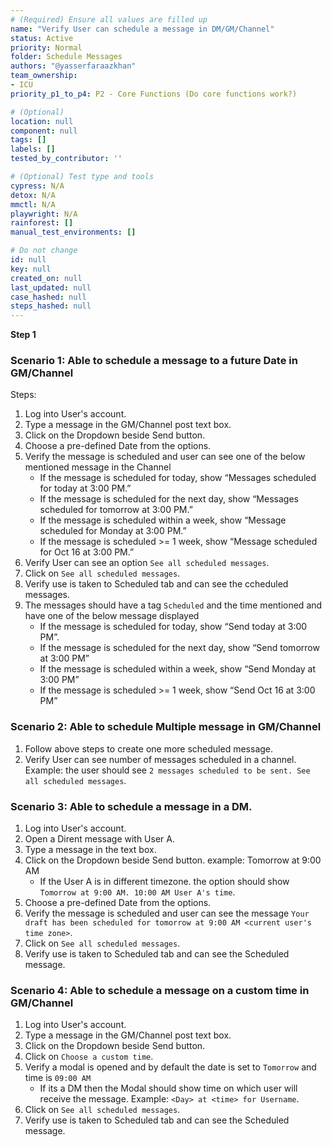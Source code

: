```yaml
---
# (Required) Ensure all values are filled up
name: "Verify User can schedule a message in DM/GM/Channel"
status: Active
priority: Normal
folder: Schedule Messages
authors: "@yasserfaraazkhan"
team_ownership:
- ICU
priority_p1_to_p4: P2 - Core Functions (Do core functions work?)

# (Optional)
location: null
component: null
tags: []
labels: []
tested_by_contributor: ''

# (Optional) Test type and tools
cypress: N/A
detox: N/A
mmctl: N/A
playwright: N/A
rainforest: []
manual_test_environments: []

# Do not change
id: null
key: null
created_on: null
last_updated: null
case_hashed: null
steps_hashed: null
---
```


**Step 1**

### Scenario 1: Able to schedule a message to a future Date in GM/Channel

Steps:

1. Log into User's account.
2. Type a message in the GM/Channel post text box.
3. Click on the Dropdown beside Send button.
4. Choose a pre-defined Date from the options.
5. Verify the message is scheduled and user can see one of the below mentioned message in the Channel
   - If the message is scheduled for today, show “Messages scheduled for today at 3:00 PM.”
   - If the message is scheduled for the next day, show “Messages scheduled for tomorrow at 3:00 PM.”
   - If the message is scheduled within a week, show “Message scheduled for Monday at 3:00 PM.”
   - If the message is scheduled >= 1 week, show “Message scheduled for Oct 16 at 3:00 PM.”
6. Verify User can see an option `See all scheduled messages`.
7. Click on `See all scheduled messages`.
8. Verify use is taken to Scheduled tab and can see the ccheduled messages.
9. The messages should have a tag `Scheduled` and the time mentioned and have one of the below message displayed
   - If the message is scheduled for today, show “Send today at 3:00 PM”.
   - If the message is scheduled for the next day, show “Send tomorrow at 3:00 PM”
   - If the message is scheduled within a week, show “Send Monday at 3:00 PM”
   - If the message is scheduled >= 1 week, show “Send Oct 16 at 3:00 PM”

### Scenario 2: Able to schedule Multiple message in GM/Channel

1. Follow above steps to create one more scheduled message.
2. Verify User can see number of messages scheduled in a channel. Example: the user should see `2 messages scheduled to be sent. See all scheduled messages`.

### Scenario 3: Able to schedule a message in a DM.

1. Log into User's account.
2. Open a Dirent message with User A.
3. Type a message in the text box.
4. Click on the Dropdown beside Send button. example: Tomorrow at 9:00 AM
   - If the User A is in different timezone. the option should show `Tomorrow at 9:00 AM. 10:00 AM User A's time`.
5. Choose a pre-defined Date from the options.
6. Verify the message is scheduled and user can see the message `Your draft has been scheduled for tomorrow at 9:00 AM <current user's time zone>`.
7. Click on `See all scheduled messages`.
8. Verify use is taken to Scheduled tab and can see the Scheduled message.

### Scenario 4: Able to schedule a message on a custom time in GM/Channel

1. Log into User's account.
2. Type a message in the GM/Channel post text box.
3. Click on the Dropdown beside Send button.
4. Click on `Choose a custom time`.
5. Verify a modal is opened and by default the date is set to `Tomorrow` and time is `09:00 AM`
   - If its a DM then the Modal should show time on which user will receive the message. Example: `<Day> at <time> for Username`.
6. Click on `See all scheduled messages`.
7. Verify use is taken to Scheduled tab and can see the Scheduled message.

